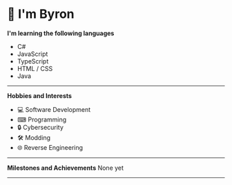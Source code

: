 # 👋 I'm Byron

**I'm learning the following languages**
- C#
- JavaScript
- TypeScript
- HTML / CSS
- Java
  
***

**Hobbies and Interests**
- 💻 Software Development
- ⌨ Programming
- 🔒 Cybersecurity
- 🛠 Modding
- 🌐 Reverse Engineering


***

**Milestones and Achievements**
None yet

***


<!--
- 🔭 I’m currently working on ...
- 🌱 I’m currently learning ...
- 👯 I’m looking to collaborate on ...
- 🤔 I’m looking for help with ...
- 💬 Ask me about ...
- 📫 How to reach me: ...
- 😄 Pronouns: ...
- ⚡ Fun fact: ...
-->
